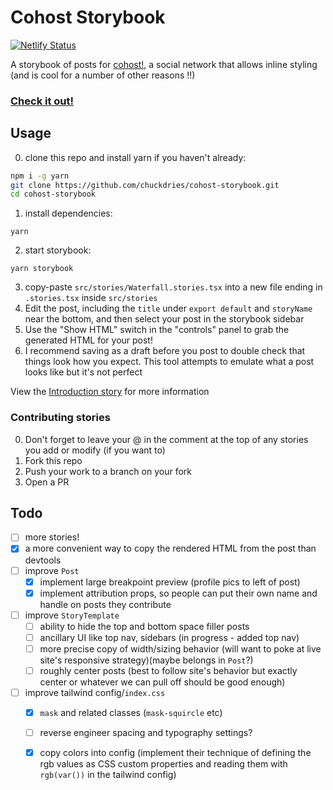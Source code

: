 # Cohost Storybook

[![Netlify Status](https://api.netlify.com/api/v1/badges/06523df2-75ef-4f3d-bd41-1392b1560b95/deploy-status)](https://app.netlify.com/sites/cohost-storybook/deploys)

A storybook of posts for [cohost!](https://cohost.org), a social network that allows inline styling (and is cool for a number of other reasons !!)

### [Check it out!](https://cohost-storybook.netlify.app/)

## Usage
0. clone this repo and install yarn if you haven't already: 
```sh
npm i -g yarn
git clone https://github.com/chuckdries/cohost-storybook.git
cd cohost-storybook
```
1. install dependencies: 
```
yarn
```
2. start storybook: 
```
yarn storybook
```
3. copy-paste `src/stories/Waterfall.stories.tsx` into a new file ending in `.stories.tsx` inside `src/stories`
4. Edit the post, including the `title` under `export default` and `storyName` near the bottom, and then select your post in the storybook sidebar
5. Use the "Show HTML" switch in the "controls" panel to grab the generated HTML for your post!
6. I recommend saving as a draft before you post to double check that things look how you expect. This tool attempts to emulate what a post looks like but it's not perfect

View the [Introduction story](https://cohost-storybook.netlify.app/?path=/story/welcome-introduction--page) for more information

### Contributing stories
0. Don't forget to leave your @ in the comment at the top of any stories you add or modify (if you want to)
1. Fork this repo
2. Push your work to a branch on your fork
3. Open a PR

## Todo
- [ ] more stories!  
- [x] a more convenient way to copy the rendered HTML from the post than devtools  
- [ ] improve `Post`
  - [x] implement large breakpoint preview (profile pics to left of post)
  - [x] implement attribution props, so people can put their own name and handle on posts they contribute
- [ ] improve `StoryTemplate`
  - [ ] ability to hide the top and bottom space filler posts
  - [ ] ancillary UI like top nav, sidebars (in progress - added top nav)
  - [ ] more precise copy of width/sizing behavior (will want to poke at live site's responsive strategy)(maybe belongs in `Post`?)
  - [ ] roughly center posts (best to follow site's behavior but exactly center or whatever we can pull off should be good enough)
- [ ] improve tailwind config/`index.css`
  - [x] `mask` and related classes (`mask-squircle` etc)
  - [ ] reverse engineer spacing and typography settings?
  - [x] copy colors into config (implement their technique of defining the rgb values as CSS custom properties and reading them with `rgb(var())` in the tailwind config)
   